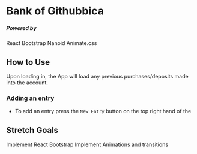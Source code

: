# Bank of Githubbica

##### Powered by
React Bootstrap
Nanoid
Animate.css

## How to Use
Upon loading in, the App will load any previous purchases/deposits made into the account. 

### Adding an entry

- To add an entry press the `New Entry` button on the top right hand of the


## Stretch Goals

Implement React Bootstrap
Implement Animations and transitions
